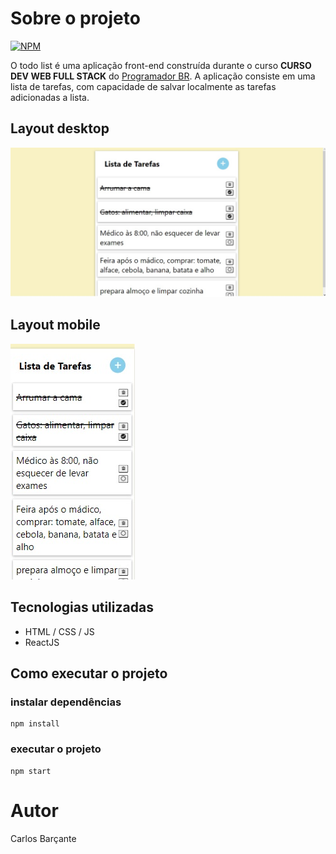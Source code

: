 # Sobre o projeto

[![NPM](https://img.shields.io/github/license/CarlosBarcante/todo-list)](https://https://github.com/CarlosBarcante/todo-list/master/LICENSE)

O todo list é uma aplicação front-end construída durante o curso **CURSO DEV WEB
FULL STACK** do [Programador BR](https://programadorbr.com).
A aplicação consiste em uma lista de tarefas, com capacidade de salvar localmente as tarefas adicionadas a lista.

## Layout desktop

![Desktop](https://github.com/CarlosBarcante/todo-list/blob/master/images/desktop.jpg)

## Layout mobile

![Mobile](https://github.com/CarlosBarcante/todo-list/blob/master/images/Mobile.jpg)

## Tecnologias utilizadas
- HTML / CSS / JS
- ReactJS

## Como executar o projeto



### instalar dependências
```
npm install
```

### executar o projeto
```
npm start
```

# Autor

Carlos Barçante
